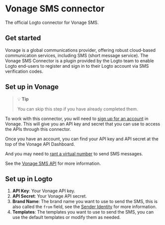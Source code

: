 # Vonage SMS connector

The official Logto connector for Vonage SMS.

## Get started

Vonage is a global communications provider, offering robust cloud-based communication services, including SMS (short message service). The Vonage SMS Connector is a plugin provided by the Logto team to enable Logto end-users to register and sign in to their Logto account via SMS verification codes.

## Set up in Vonage

> 💡 **Tip**
> 
> You can skip this step if you have already completed them.

To work with this connector, you will need to [sign up for an account](https://developer.vonage.com/en/account/guides/dashboard-management#create-and-configure-a-vonage-account) in Vonage. This will give you an API key and secret that you can use to access the APIs through this connector.

Once you have an account, you can find your API key and API secret at the top of the Vonage API Dashboard.

And you may need to [rant a virtual number](https://developer.vonage.com/en/numbers/guides/number-management#rent-a-virtual-number) to send SMS messages.

See the [Vonage SMS API](https://developer.vonage.com/en/messaging/sms/overview) for more information.

## Set up in Logto

1. **API Key**: Your Vonage API key.
2. **API Secret**: Your Vonage API secret.
3. **Brand Name**: The brand name you want to use to send the SMS, this is also called the `from` field, see the [Sender Identity](https://developer.vonage.com/en/messaging/sms/guides/custom-sender-id) for more information.
4. **Templates**: The templates you want to use to send the SMS, you can use the default templates or modify them as needed.
